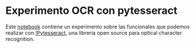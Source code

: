 # Experimento OCR con pytesseract

Este [notebook](https://github.com/pilarcode/notebooks/blob/dev/ocr_recibos_pytesseract.ipynb) contiene un experimento sobre las funcionales que podemos realizar con [!Pytesseract](https://pypi.org/project/pytesseract/), una libreria open source para optical character recognition.

